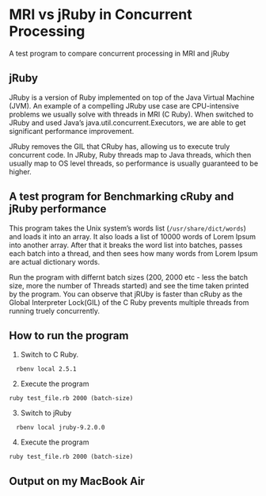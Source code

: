 # MRI vs jRuby in Concurrent Processing
A test program to compare concurrent processing in MRI and jRuby

jRuby
-----

JRuby is a version of Ruby implemented on top of the Java Virtual Machine (JVM). An example of a compelling JRuby use case are CPU-intensive problems we usually solve with threads in MRI (C Ruby). When switched to JRuby and used Java’s java.util.concurrent.Executors, we are able to get significant performance improvement. 

JRuby removes the GIL that CRuby has, allowing us to execute truly concurrent code. In JRuby, Ruby threads map to Java threads, which then usually map to OS level threads, so performance is usually guaranteed to be higher.

A test program for Benchmarking cRuby and jRuby performance
-----------------------------------------------------------

This program takes the Unix system’s words list (`/usr/share/dict/words`) and loads it into an array. It also loads a list of 10000 words of Lorem Ipsum into another array. After that it breaks the word list into batches, passes each batch into a thread, and then sees how many words from Lorem Ipsum are actual dictionary words.

Run the program with differnt batch sizes (200, 2000 etc - less the batch size, more the number of Threads started) and see the time taken printed by the program. You can observe that jRUby is faster than cRuby as the Global Interpreter Lock(GIL) of the C Ruby prevents multiple threads from running truely concurrently.

How to run the program
----------------------

1. Switch to C Ruby.

```
  rbenv local 2.5.1
```

2. Execute the program

```
ruby test_file.rb 2000 (batch-size)
```

3. Switch to jRuby

```
  rbenv local jruby-9.2.0.0
```

4. Execute the program

```
ruby test_file.rb 2000 (batch-size)
```

Output on my MacBook Air
------------------------

